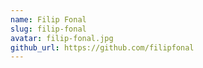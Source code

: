 ```yaml
---
name: Filip Fonal
slug: filip-fonal
avatar: filip-fonal.jpg
github_url: https://github.com/filipfonal
---
```

